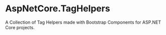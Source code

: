 # AspNetCore.TagHelpers

A Collection of Tag Helpers made with Bootstrap Components for ASP.NET Core projects.
